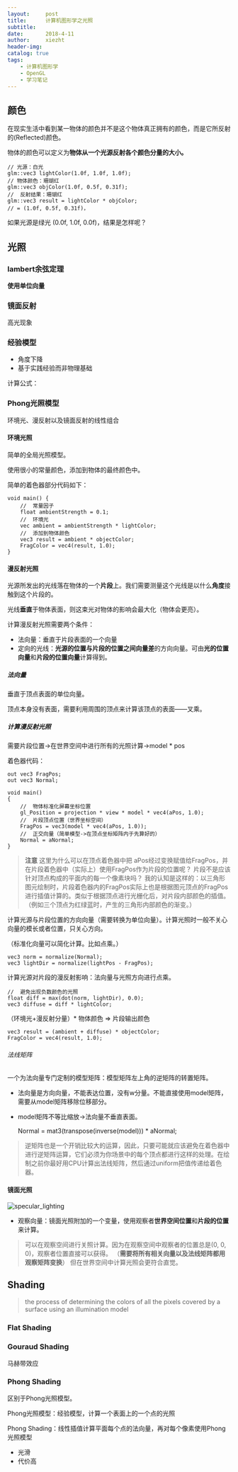 ```yaml
---
layout:     post
title:      计算机图形学之光照
subtitle:   
date:       2018-4-11
author:     xiezht
header-img: 
catalog: true
tags:
    - 计算机图形学
    - OpenGL
    - 学习笔记
---
```


## 颜色

在现实生活中看到某一物体的颜色并不是这个物体真正拥有的颜色，而是它所反射的(Reflected)颜色。

物体的颜色可以定义为**物体从一个光源反射各个颜色分量的大小。**

	// 光源：白光
	glm::vec3 lightColor(1.0f, 1.0f, 1.0f);
	// 物体颜色：珊瑚红
	glm::vec3 objColor(1.0f, 0.5f, 0.31f);
	//  反射结果：珊瑚红
	glm::vec3 result = lightColor * objColor;
	// = (1.0f, 0.5f, 0.31f)，

如果光源是绿光 (0.0f, 1.0f, 0.0f)，结果是怎样呢？


## 光照

### lambert余弦定理

**使用单位向量**

### 镜面反射

高光现象

### 经验模型

* 角度下降
* 基于实践经验而非物理基础

计算公式：

### Phong光照模型

环境光、漫反射以及镜面反射的线性组合

#### 环境光照

简单的全局光照模型。

使用很小的常量颜色，添加到物体的最终颜色中。

简单的着色器部分代码如下：

	void main() {
		//  常量因子
		float ambientStrength = 0.1;
		//  环境光
		vec ambient = ambientStrength * lightColor;
		//  添加到物体颜色
		vec3 result = ambient * objectColor;
    	FragColor = vec4(result, 1.0);
	}

#### 漫反射光照

光源所发出的光线落在物体的一个**片段**上。我们需要测量这个光线是以什么**角度**接触到这个片段的。

光线**垂直**于物体表面，则这束光对物体的影响会最大化（物体会更亮）。

计算漫反射光照需要两个条件：

* 法向量：垂直于片段表面的一个向量
* 定向的光线：**光源的位置与片段的位置之间向量差**的方向向量。可由**光的位置向量**和**片段的位置向量**计算得到。

##### 法向量

垂直于顶点表面的单位向量。

顶点本身没有表面，需要利用周围的顶点来计算该顶点的表面——叉乘。

##### 计算漫反射光照

需要片段位置->在世界空间中进行所有的光照计算->model \* pos

着色器代码：

	out vec3 FragPos;  
	out vec3 Normal;

	void main()
	{
		//  物体标准化屏幕坐标位置
    	gl_Position = projection * view * model * vec4(aPos, 1.0);
    	//  片段顶点位置（世界坐标空间）
    	FragPos = vec3(model * vec4(aPos, 1.0));
    	//  正交向量（简单模型->在顶点坐标矩阵内于先算好的）
    	Normal = aNormal;
	}

>**注意**
>这里为什么可以在顶点着色器中把 aPos经过变换赋值给FragPos，并在片段着色器中（实际上）使用FragPos作为片段的位置呢？
>片段不是应该针对顶点构成的平面内的每一个像素块吗？
>我的认知是这样的：以三角形图元绘制时，片段着色器内的FragPos实际上也是根据图元顶点的FragPos进行插值计算的。类似于根据顶点进行光栅化后，对片段内部颜色的插值。（例如三个顶点为红绿蓝时，产生的三角形内部颜色的渐变。）


计算光源与片段位置的方向向量（需要转换为单位向量）。计算光照时一般不关心向量的模长或者位置，只关心方向。

（标准化向量可以简化计算。比如点乘。）

	vec3 norm = normalize(Normal);
	vec3 lightDir = normalize(lightPos - FragPos);

计算光源对片段的漫反射影响：法向量与光照方向进行点乘。

	//  避免出现负数颜色的光照
	float diff = max(dot(norm, lightDir), 0.0);
	vec3 diffuse = diff * lightColor;

（环境光+漫反射分量）* 物体颜色 => 片段输出颜色

	vec3 result = (ambient + diffuse) * objectColor;
	FragColor = vec4(result, 1.0);

###### 法线矩阵

一个为法向量专门定制的模型矩阵：模型矩阵左上角的逆矩阵的转置矩阵。

* 法向量是方向向量，不能表达位置，没有w分量。不能直接使用model矩阵，需要从model矩阵移除位移部分。

* model矩阵不等比缩放->法向量不垂直表面。

	Normal = mat3(transpose(inverse(model))) * aNormal;

>逆矩阵也是一个开销比较大的运算，因此，只要可能就应该避免在着色器中进行逆矩阵运算，它们必须为你场景中的每个顶点都进行这样的处理。在绘制之前你最好用CPU计算出法线矩阵，然后通过uniform把值传递给着色器。


#### 镜面光照

![specular_lighting](https://learnopengl-cn.github.io/img/02/02/basic_lighting_specular_theory.png)

* 观察向量：镜面光照附加的一个变量，使用观察者**世界空间位置**和**片段的位置**来计算。

>可以在观察空间进行关照计算。因为在观察空间中观察者的位置总是(0, 0, 0)，观察者位置直接可以获得。 （**需要将所有相关向量以及法线矩阵都用观察矩阵变换**）
>但在世界空间中计算光照会更符合直觉。



## Shading

> the process of determining the colors of all the pixels
covered by a surface using an illumination model

### Flat Shading


### Gouraud Shading

马赫带效应

### Phong Shading

区别于Phong光照模型。

Phong光照模型：经验模型，计算一个表面上的一个点的光照

Phong Shading：线性插值计算平面每个点的法向量，再对每个像素使用Phong光照模型

* 光滑
* 代价高

